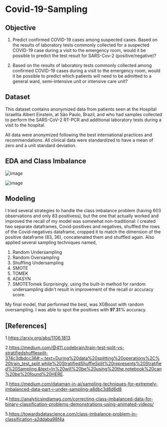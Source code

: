 # Covid-19-Sampling

## Objective
1. Predict confirmed COVID-19 cases among suspected cases.
Based on the results of laboratory tests commonly collected for a suspected COVID-19 case during a visit to the emergency room, would it be possible to predict the test result for SARS-Cov-2 (positive/negative)?

2. Based on the results of laboratory tests commonly collected among confirmed COVID-19 cases during a visit to the emergency room, would it be possible to predict which patients will need to be admitted to a general ward, semi-intensive unit or intensive care unit?

## Dataset
This dataset contains anonymized data from patients seen at the Hospital Israelita Albert Einstein, at São Paulo, Brazil, and who had samples collected to perform the SARS-CoV-2 RT-PCR and additional laboratory tests during a visit to the hospital.

All data were anonymized following the best international practices and recommendations. All clinical data were standardized to have a mean of zero and a unit standard deviation.

## EDA and Class Imbalance
![image](https://user-images.githubusercontent.com/46320744/130268877-99b3f4d6-9e70-4d4a-9030-f2d8f0c7604f.png)

![image](https://user-images.githubusercontent.com/46320744/130269276-36c4d566-4643-4828-b05c-f8503401a9dc.png)

## Modeling
I tried several strategies to handle the class imbalance problem (having 603 observations and only 83 positivess), but the one that actually worked and improved the recall of my model was somewhat non-traditional: I created two separate dataframes, Covid-positives and negatives, shuffled the rows of the Covid-negatives dataframe, cropped it to match the dimension of the positive dataframe (83, 36), concatenated them and shuffled again. Also applied several sampling techniques named, 
1. Random Undersampling
2. Random Oversampling
3. Shuffling Undersampling
4. SMOTE
5. TOMEK
6. ADASYN
7. SMOTETomek
Surprisingly, using the built-in method for random undersampling didn't result in improvement of the recall or accuracy score.

My final model, that performed the best, was XGBoost with  random oversampling. I was able to spot the positives with 𝟗𝟕.𝟑𝟏% accuracy.


## [References]

1.https://arxiv.org/abs/1106.1813

2.https://medium.com/@411.codebrain/train-test-split-vs-stratifiedshufflesplit-374c3dbdcc36#:~:text=During%20data%20splitting%20operations%2C%20train_test_split,while%20StratifiedShuffleSplit%20represents%20Stratified%20Sampling.&text=In%20will%20be%20using%20the,notebook%20can%20be%20found%20HERE.

3.https://medium.com/dataman-in-ai/sampling-techniques-for-extremely-imbalanced-data-part-i-under-sampling-a8dbc3d8d6d8

4.https://analyticsindiamag.com/correcting-class-imbalanced-data-for-binary-classification-problems-demonstrations-using-animated-videos/

5.https://towardsdatascience.com/class-imbalance-problem-in-classification-a2ddaba98f4a
